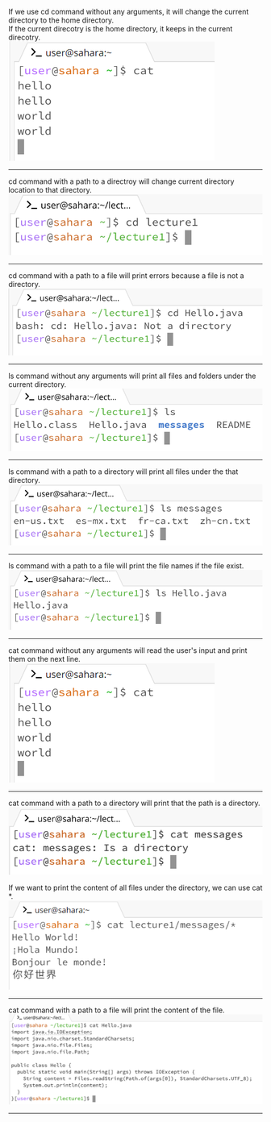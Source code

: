 If we use cd command without any arguments, it will change the current directory to the home directory.  
If the current direcotry is the home directory, it keeps in the current direcotry.  
![Image](https://raw.githubusercontent.com/SoulCoder3/SoulCoder3.github.io/master/img/2023-10-28-Common-Commands/cat1.1.png)  

***

cd command with a path to a directroy will change current directory location to that directory.  
![Image](https://raw.githubusercontent.com/SoulCoder3/SoulCoder3.github.io/master/img/2023-10-28-Common-Commands/cd2.png)  

***

cd command with a path to a file will print errors because a file is not a directory.  
![Image](https://raw.githubusercontent.com/SoulCoder3/SoulCoder3.github.io/master/img/2023-10-28-Common-Commands/cd3.png)  

***

ls command without any arguments will print all files and folders under the current directory.  
![Image](https://raw.githubusercontent.com/SoulCoder3/SoulCoder3.github.io/master/img/2023-10-28-Common-Commands/ls1.png)  

***

ls command with a path to a directory will print all files under the that directory.  
![Image](https://raw.githubusercontent.com/SoulCoder3/SoulCoder3.github.io/master/img/2023-10-28-Common-Commands/ls2.png)  

***

ls command with a path to a file will print the file names if the file exist.  
![Image](https://raw.githubusercontent.com/SoulCoder3/SoulCoder3.github.io/master/img/2023-10-28-Common-Commands/ls3.png)  

***

cat command without any arguments will read the user's input and print them on the next line.
![Image](https://raw.githubusercontent.com/SoulCoder3/SoulCoder3.github.io/master/img/2023-10-28-Common-Commands/cat1.1.png)  

***

cat command with a path to a directory will print that the path is a directory.  
![Image](https://raw.githubusercontent.com/SoulCoder3/SoulCoder3.github.io/master/img/2023-10-28-Common-Commands/cat2.png)  

If we want to print the content of all files under the directory, we can use cat *.  
![Image](https://raw.githubusercontent.com/SoulCoder3/SoulCoder3.github.io/master/img/2023-10-28-Common-Commands/cat1.2.png)  

***

cat command with a path to a file will print the content of the file.  
![Image](https://raw.githubusercontent.com/SoulCoder3/SoulCoder3.github.io/master/img/2023-10-28-Common-Commands/cat3.png)  

***
